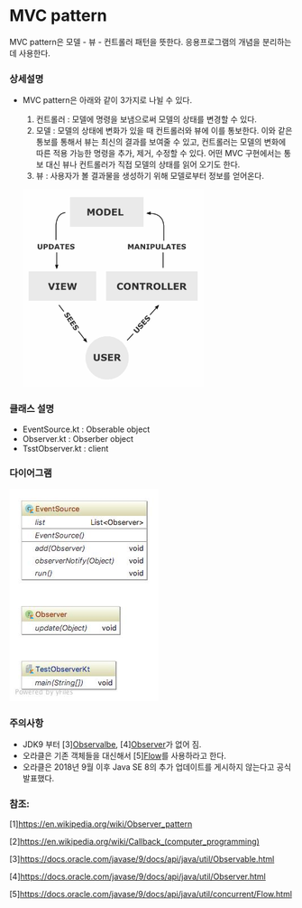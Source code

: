 # MVC pattern
MVC pattern은 모델 - 뷰 - 컨트롤러 패턴을 뜻한다. 응용프로그램의 개념을 분리하는데 사용한다.
 
### 상세설명
 - MVC pattern은 아래와 같이 3가지로 나뉠 수 있다.
   1. 컨트롤러 : 모델에 명령을 보냄으로써 모델의 상태를 변경할 수 있다.
   2. 모델 : 모델의 상태에 변화가 있을 때 컨트롤러와 뷰에 이를 통보한다. 이와 같은 통보를 통해서 뷰는 최신의 결과를 보여줄 수 있고, 컨트롤러는 모델의 변화에 따른 적용 가능한 명령을 추가, 제거, 수정할 수 있다. 어떤 MVC 구현에서는 통보 대신 뷰나 컨트롤러가 직접 모델의 상태를 읽어 오기도 한다.
   3. 뷰 : 사용자가 볼 결과물을 생성하기 위해 모델로부터 정보를 얻어온다.
   
   ![ex_screenshot](../../res/ex_mvc.png)
   
### 클래스 설명
 - EventSource.kt : Obserable object
 - Observer.kt : Obserber object
 - TsstObserver.kt : client
 
### 다이어그램
![ex_screenshot](../../res/observerpattern.jpeg)

### 주의사항
 - JDK9 부터 [3][Observalbe](https://docs.oracle.com/javase/9/docs/api/java/util/Observable.html), [4][Observer](https://docs.oracle.com/javase/9/docs/api/java/util/Observer.html)가 없어 짐.
 - 오라클은 기존 객체들을 대신해서 [5][Flow](https://docs.oracle.com/javase/9/docs/api/java/util/concurrent/Flow.html)를 사용하라고 한다. 
 - 오라클은 2018년 9월 이후 Java SE 8의 추가 업데이트를 게시하지 않는다고 공식 발표했다.
 
### 참조:
[1]https://en.wikipedia.org/wiki/Observer_pattern

[2]https://en.wikipedia.org/wiki/Callback_(computer_programming)

[3]https://docs.oracle.com/javase/9/docs/api/java/util/Observable.html

[4]https://docs.oracle.com/javase/9/docs/api/java/util/Observer.html

[5]https://docs.oracle.com/javase/9/docs/api/java/util/concurrent/Flow.html